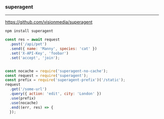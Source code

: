 ### superagent
---
https://github.com/visionmedia/superagent

```
npm install superagent
```

```js
const res = await request
  .post('/api/pet')
  .send({ name: 'Manny', species: 'cat' })
  .set('X-API-Key', 'foobar')
  .set('accept', 'join');


const nocache = require('superagent-no-cache');
const request = require('superagent');
const prefix = require('superagent-prefix')('/static');
request
  .get('/some-url')
  .query({ action: 'edit', city: 'London' })
  .use(prefix)
  .use(nocache)
  .end((err, res) => {
  });
```

```
```

